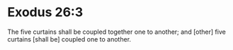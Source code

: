 # Exodus 26:3

The five curtains shall be coupled together one to another; and [other] five curtains [shall be] coupled one to another.